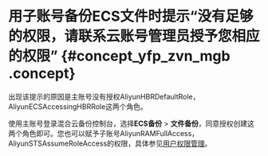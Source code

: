 # 用子账号备份ECS文件时提示“没有足够的权限，请联系云账号管理员授予您相应的权限” {#concept_yfp_zvn_mgb .concept}

出现该提示的原因是主账号没有授权AliyunHBRDefaultRole，AliyunECSAccessingHBRRole这两个角色。

使用主账号登录混合云备份控制台，选择**ECS备份** \> **文件备份**，同意授权创建这两个角色即可。您也可以赋予子账号AliyunRAMFullAccess，AliyunSTSAssumeRoleAccess的权限，具体参见[用户权限管理](../../../../intl.zh-CN/最佳实践/用户权限管理.md)。

